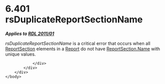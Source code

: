 <html dir="LTR" xmlns:mshelp="http://msdn.microsoft.com/mshelp" xmlns:ddue="http://ddue.schemas.microsoft.com/authoring/2003/5" xmlns:xlink="http://www.w3.org/1999/xlink" xmlns:tool="http://www.microsoft.com/tooltip">
    <head>
        <meta http-equiv="Content-Type" content="text/html; CHARSET=utf-8"></meta>
        <meta name="save" content="history"></meta>
        <title>6.401 rsDuplicateReportSectionName</title>
        <xml>
            <mshelp:toctitle title="6.401 rsDuplicateReportSectionName"></mshelp:toctitle>
            <mshelp:rltitle title="[MS-RDL]: rsDuplicateReportSectionName"></mshelp:rltitle>
            <mshelp:keyword index="A" term="40996ac2-6115-485c-9e06-76b017fd9bc6"></mshelp:keyword>
            <mshelp:attr name="DCSext.ContentType" value="open specification"></mshelp:attr>
            <mshelp:attr name="AssetID" value="40996ac2-6115-485c-9e06-76b017fd9bc6"></mshelp:attr>
            <mshelp:attr name="TopicType" value="kbRef"></mshelp:attr>
            <mshelp:attr name="DCSext.Title" value="[MS-RDL]: rsDuplicateReportSectionName" />
        </xml>
    </head>
    <body>
        <div id="header">
            <h1 class="heading">6.401 rsDuplicateReportSectionName</h1>
        </div>
        <div id="mainSection">
            <div id="mainBody">
                <div id="allHistory" class="saveHistory"></div>
                <div id="sectionSection0" class="section" name="collapseableSection">
                    

<p><b><i>Applies to </i></b><a href="bf2bab1a-b608-4bcc-b718-1cc1baa9579c.md"><b><i>RDL 2011/01</i></b></a></p>

<p><i>rsDuplicateReportSectionName</i> is a critical error that
occurs when all <a href="96c3d25f-d8ce-4fe4-ab03-592edaa4a1da.md">ReportSection</a>
elements in a <a href="6bbaafec-020b-406c-b4e7-5e4318b616cb.md">Report</a> do
not have <a href="3fd6dfb2-203f-4158-afe6-ebbd00d39fa7.md">ReportSection.Name</a>
with unique values.</p>


                </div>
            </div>
        </div>
    </body>
</html>